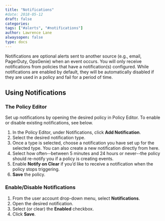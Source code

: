 ```yaml
---
title: "Notifications"
#date: 2018-05-12
draft: false
categories:
tags: ["#alerts", "#notifications"]
author: Lawrence Lane
alwaysopen: false
type: docs
---
```

Notifications are optional alerts sent to another source (e.g., email, PagerDuty, OpsGenie) when an event occurs. You will only receive notifications from policies that have a notification(s) configured. While notifications are enabled by default, they will be automatically disabled if they are used in a policy and fail for a period of time.

## Using Notifications

### The Policy Editor
Set up notifications by opening the desired policy in Policy Editor. To enable or disable existing notifications, see below.

1. In the Policy Editor, under Notifications, click **Add Notification**.
2. Select the desired notification type.
3. Once a type is selected, choose a notification you have set up for the selected type. You can also create a new notification directly from here.
4. Select how often--between 5 minutes and 24 hours or never--the policy should re-notify you if a policy is creating events.
5. Enable **Notify on Clear** if you’d like to receive a notification when the policy stops triggering.
6. **Save** the policy.

### Enable/Disable Notifications
1. From the user account drop-down menu, select **Notifications**.
2. Open the desired notification.
3. Select (or clear) the **Enabled** checkbox.
4. Click **Save**.
